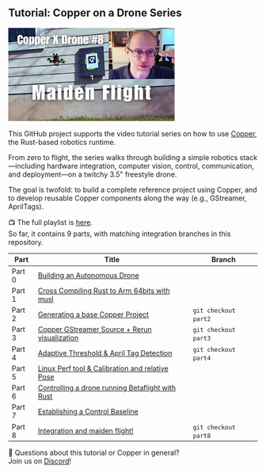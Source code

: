 ## Tutorial: Copper on a Drone Series

![Copper Drone Tutorial](doc/thumb.jpg)

This GitHub project supports the video tutorial series on how to use [Copper](https://github.com/copper-project/copper-rs),  
the Rust-based robotics runtime.

From zero to flight, the series walks through building a simple robotics stack—including hardware integration, computer vision, control, communication, and deployment—on a twitchy 3.5" freestyle drone.

The goal is twofold: to build a complete reference project using Copper, and to develop reusable Copper components along the way (e.g., GStreamer, AprilTags).

📺 The full playlist is [here](https://www.youtube.com/playlist?list=PLQ5cuUFIqMOOd1d39ewMUizYaQq0IlohV).  
So far, it contains 9 parts, with matching integration branches in this repository.

| Part   | Title | Branch |
|--------|-------|--------|
| Part 0 | [Building an Autonomous Drone](https://www.youtube.com/watch?v=rjqe8zYpuPQ) | |
| Part 1 | [Cross Compiling Rust to Arm 64bits with musl](https://www.youtube.com/watch?v=YKXkN_sPebQ) | |
| Part 2 | [Generating a base Copper Project](https://www.youtube.com/watch?v=gZtRhV9XIfs) | `git checkout part2` |
| Part 3 | [Copper GStreamer Source + Rerun visualization](https://www.youtube.com/watch?v=KJhfmBhYm7c) | `git checkout part3` |
| Part 4 | [Adaptive Threshold & April Tag Detection](https://www.youtube.com/watch?v=woXVinzIMZ8) | `git checkout part4` |
| Part 5 | [Linux Perf tool & Calibration and relative Pose](https://www.youtube.com/watch?v=tSuZMfMz2tE) | |
| Part 6 | [Controlling a drone running Betaflight with Rust](https://www.youtube.com/watch?v=an8z5nyPkA0) | |
| Part 7 | [Establishing a Control Baseline](https://www.youtube.com/watch?v=jdSA5PJSuPI) | |
| Part 8 | [Integration and maiden flight!](https://www.youtube.com/watch?v=OaVXLcNbNKE) | `git checkout part8` |

💬 Questions about this tutorial or Copper in general?  
Join us on [Discord](https://discord.gg/VkCG7Sb9Kw)!
